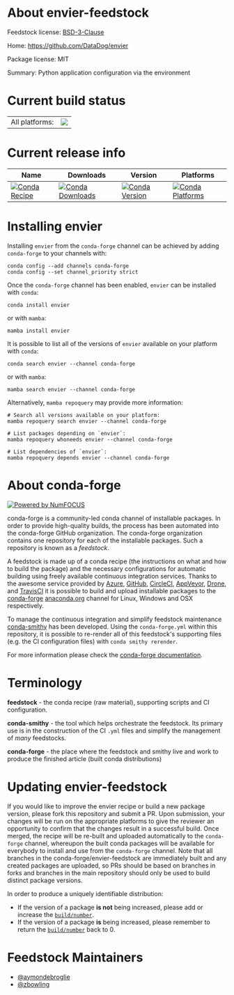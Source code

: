 About envier-feedstock
======================

Feedstock license: [BSD-3-Clause](https://github.com/conda-forge/envier-feedstock/blob/main/LICENSE.txt)

Home: https://github.com/DataDog/envier

Package license: MIT

Summary: Python application configuration via the environment

Current build status
====================


<table><tr><td>All platforms:</td>
    <td>
      <a href="https://dev.azure.com/conda-forge/feedstock-builds/_build/latest?definitionId=18273&branchName=main">
        <img src="https://dev.azure.com/conda-forge/feedstock-builds/_apis/build/status/envier-feedstock?branchName=main">
      </a>
    </td>
  </tr>
</table>

Current release info
====================

| Name | Downloads | Version | Platforms |
| --- | --- | --- | --- |
| [![Conda Recipe](https://img.shields.io/badge/recipe-envier-green.svg)](https://anaconda.org/conda-forge/envier) | [![Conda Downloads](https://img.shields.io/conda/dn/conda-forge/envier.svg)](https://anaconda.org/conda-forge/envier) | [![Conda Version](https://img.shields.io/conda/vn/conda-forge/envier.svg)](https://anaconda.org/conda-forge/envier) | [![Conda Platforms](https://img.shields.io/conda/pn/conda-forge/envier.svg)](https://anaconda.org/conda-forge/envier) |

Installing envier
=================

Installing `envier` from the `conda-forge` channel can be achieved by adding `conda-forge` to your channels with:

```
conda config --add channels conda-forge
conda config --set channel_priority strict
```

Once the `conda-forge` channel has been enabled, `envier` can be installed with `conda`:

```
conda install envier
```

or with `mamba`:

```
mamba install envier
```

It is possible to list all of the versions of `envier` available on your platform with `conda`:

```
conda search envier --channel conda-forge
```

or with `mamba`:

```
mamba search envier --channel conda-forge
```

Alternatively, `mamba repoquery` may provide more information:

```
# Search all versions available on your platform:
mamba repoquery search envier --channel conda-forge

# List packages depending on `envier`:
mamba repoquery whoneeds envier --channel conda-forge

# List dependencies of `envier`:
mamba repoquery depends envier --channel conda-forge
```


About conda-forge
=================

[![Powered by
NumFOCUS](https://img.shields.io/badge/powered%20by-NumFOCUS-orange.svg?style=flat&colorA=E1523D&colorB=007D8A)](https://numfocus.org)

conda-forge is a community-led conda channel of installable packages.
In order to provide high-quality builds, the process has been automated into the
conda-forge GitHub organization. The conda-forge organization contains one repository
for each of the installable packages. Such a repository is known as a *feedstock*.

A feedstock is made up of a conda recipe (the instructions on what and how to build
the package) and the necessary configurations for automatic building using freely
available continuous integration services. Thanks to the awesome service provided by
[Azure](https://azure.microsoft.com/en-us/services/devops/), [GitHub](https://github.com/),
[CircleCI](https://circleci.com/), [AppVeyor](https://www.appveyor.com/),
[Drone](https://cloud.drone.io/welcome), and [TravisCI](https://travis-ci.com/)
it is possible to build and upload installable packages to the
[conda-forge](https://anaconda.org/conda-forge) [anaconda.org](https://anaconda.org/)
channel for Linux, Windows and OSX respectively.

To manage the continuous integration and simplify feedstock maintenance
[conda-smithy](https://github.com/conda-forge/conda-smithy) has been developed.
Using the ``conda-forge.yml`` within this repository, it is possible to re-render all of
this feedstock's supporting files (e.g. the CI configuration files) with ``conda smithy rerender``.

For more information please check the [conda-forge documentation](https://conda-forge.org/docs/).

Terminology
===========

**feedstock** - the conda recipe (raw material), supporting scripts and CI configuration.

**conda-smithy** - the tool which helps orchestrate the feedstock.
                   Its primary use is in the construction of the CI ``.yml`` files
                   and simplify the management of *many* feedstocks.

**conda-forge** - the place where the feedstock and smithy live and work to
                  produce the finished article (built conda distributions)


Updating envier-feedstock
=========================

If you would like to improve the envier recipe or build a new
package version, please fork this repository and submit a PR. Upon submission,
your changes will be run on the appropriate platforms to give the reviewer an
opportunity to confirm that the changes result in a successful build. Once
merged, the recipe will be re-built and uploaded automatically to the
`conda-forge` channel, whereupon the built conda packages will be available for
everybody to install and use from the `conda-forge` channel.
Note that all branches in the conda-forge/envier-feedstock are
immediately built and any created packages are uploaded, so PRs should be based
on branches in forks and branches in the main repository should only be used to
build distinct package versions.

In order to produce a uniquely identifiable distribution:
 * If the version of a package **is not** being increased, please add or increase
   the [``build/number``](https://docs.conda.io/projects/conda-build/en/latest/resources/define-metadata.html#build-number-and-string).
 * If the version of a package **is** being increased, please remember to return
   the [``build/number``](https://docs.conda.io/projects/conda-build/en/latest/resources/define-metadata.html#build-number-and-string)
   back to 0.

Feedstock Maintainers
=====================

* [@aymondebroglie](https://github.com/aymondebroglie/)
* [@zbowling](https://github.com/zbowling/)

